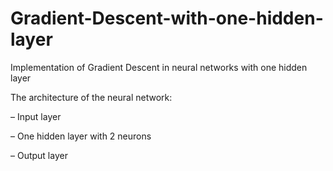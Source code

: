 # Gradient-Descent-with-one-hidden-layer
Implementation of Gradient Descent in neural networks with one hidden layer

The architecture of the neural network: 

– Input layer

– One hidden layer with 2 neurons

– Output layer
